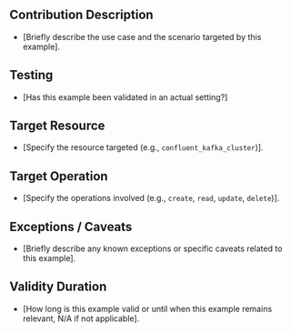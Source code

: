 ## Contribution Description
- [Briefly describe the use case and the scenario targeted by this example].

## Testing
- [Has this example been validated in an actual setting?]

## Target Resource
- [Specify the resource targeted (e.g., `confluent_kafka_cluster`)].

## Target Operation
- [Specify the operations involved (e.g., `create`, `read`, `update`, `delete`)].

## Exceptions / Caveats
- [Briefly describe any known exceptions or specific caveats related to this example].

## Validity Duration
- [How long is this example valid or until when this example remains relevant, N/A if not applicable].